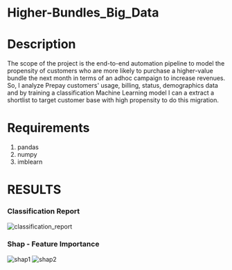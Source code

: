 # Higher-Bundles_Big_Data

# Description
The scope of the project is the end-to-end automation pipeline to model the propensity of customers who are more likely to purchase a higher-value bundle the next month in terms of an adhoc campaign to increase revenues. So, I analyze Prepay customers' usage, billing, status, demographics data and by training a classification Machine Learning model I can a extract a shortlist to target customer base with high propensity to do this migration.

# Requirements
1. pandas
2. numpy
3. imblearn


# RESULTS

### Classification Report
![classification_report](https://github.com/SpyridoulaZagkou4/Higher-Bundles_Big_Data/assets/81852029/ab54969a-fea4-4795-9d32-2aaf3a5fa445)

###  Shap - Feature Importance 
![shap1](https://github.com/SpyridoulaZagkou4/Higher-Bundles_Big_Data/assets/81852029/c47bd9d5-9f0a-4dd1-a6de-f4ffb0fff3cd)
![shap2](https://github.com/SpyridoulaZagkou4/Higher-Bundles_Big_Data/assets/81852029/fd0f5266-6df1-48ed-8060-6fe60dd5d0d0)
